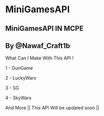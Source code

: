 # MiniGamesAPI
MiniGamesAPI IN MCPE
------------------------
By @Nawaf_Craft1b
---------------------
What Can I Make With This API !

1 - GunGame

2 - LuckyWars

3 - SG

4 - SkyWars

And More
|| This API Will be updated soon ||
